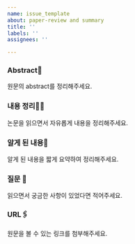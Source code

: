 ```yaml
---
name: issue_template
about: paper-review and summary
title: ''
labels: ''
assignees: ''

---
```


### **Abstract**🍐

원문의 abstract를 정리해주세요.

### **내용 정리**🧙🏻

논문을 읽으면서 자유롭게 내용을 정리해주세요.

### **알게 된 내용**🧠

알게 된 내용을 짧게 요약하여 정리해주세요.

### 질문 **🤔**

읽으면서 궁금한 사항이 있었다면 적어주세요.

### URL🖇️

원문을 볼 수 있는 링크를 첨부해주세요.
